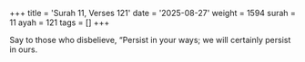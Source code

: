 +++
title = 'Surah 11, Verses 121'
date = '2025-08-27'
weight = 1594
surah = 11
ayah = 121
tags = []
+++

Say to those who disbelieve, “Persist in your ways; we will certainly persist in ours.